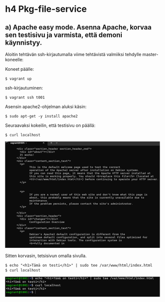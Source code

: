 # h4 Pkg-file-service 

## a) Apache easy mode. Asenna Apache, korvaa sen testisivu ja varmista, että demoni käynnistyy. 

Aloitin tehtävän ssh-kirjautumalla viime tehtävistä valmiiksi tehdylle master-koneelle:

Koneet päälle: 

    $ vagrant up

ssh-kirjautuminen: 

    $ vagrant ssh t001

Asensin apache2-ohjelman aluksi käsin: 

    $ sudo apt-get -y install apache2

Seuraavaksi kokeilin, että testisivu on päällä: 

    $ curl localhost

![Testisivun testaus](Kuvat/testisivu.png)

Sitten korvasin, tetsisivun omalla sivulla. 

    $ echo "<h1>Tämä on testi</h1>" | sudo tee /var/www/html/index.html
    $ curl localhost

![Testisivun korvaus](Kuvat/omasivu.png)
